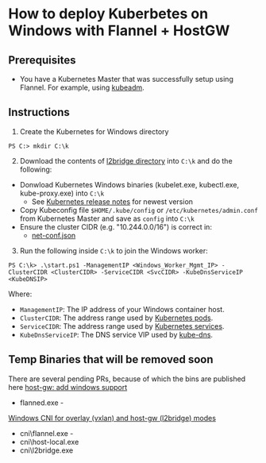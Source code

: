 # How to deploy Kuberbetes on Windows with Flannel + HostGW

## Prerequisites
* You have a Kubernetes Master that was successfully setup using Flannel. For example, using [kubeadm](https://kubernetes.io/docs/tasks/tools/install-kubeadm/).

## Instructions 
1. Create the Kubernetes for Windows directory
```
PS C:> mkdir C:\k
```

2. Download the contents of [l2bridge directory](.) into `C:\k` and do the following:
  * Donwload Kubernetes Windows binaries (kubelet.exe, kubectl.exe, kube-proxy.exe) into `C:\k`
    * See [Kubernetes release notes](https://github.com/kubernetes/kubernetes/releases/) for newest version
  * Copy Kubeconfig file `$HOME/.kube/config` or `/etc/kubernetes/admin.conf` from Kubernetes Master and save as `config` into `C:\k`
  * Ensure the cluster CIDR (e.g. "10.244.0.0/16") is correct in:
    * [net-conf.json](./net-conf.json)

3. Run the following inside `C:\k` to join the Windows worker:
```
PS C:\k> .\start.ps1 -ManagementIP <Windows_Worker_Mgmt_IP> -ClusterCIDR <ClusterCIDR> -ServiceCIDR <SvcCIDR> -KubeDnsServiceIP <KubeDNSIP>
```

Where:
  * `ManagementIP`: The IP address of your Windows container host.
  * `ClusterCIDR`: The address range used by [Kubernetes pods](https://kubernetes.io/docs/concepts/workloads/pods/pod/).
  * `ServiceCIDR`: The address range used by [Kubernetes services](https://kubernetes.io/docs/concepts/services-networking/service/).
  * `KubeDnsServiceIP`: The DNS service VIP used by [kube-dns](https://kubernetes.io/docs/concepts/services-networking/dns-pod-service/).


## Temp Binaries that will be removed soon
There are several pending PRs, because of which the bins are published here
[host-gw: add windows support](https://github.com/coreos/flannel/pull/921)
* flanned.exe - 

[Windows CNI for overlay (vxlan) and host-gw (l2bridge) modes](https://github.com/containernetworking/plugins/pull/85)
* cni\flannel.exe - 
* cni\host-local.exe
* cni\l2bridge.exe